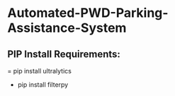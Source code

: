 # Automated-PWD-Parking-Assistance-System

## PIP Install Requirements:
= pip install ultralytics
- pip install filterpy
